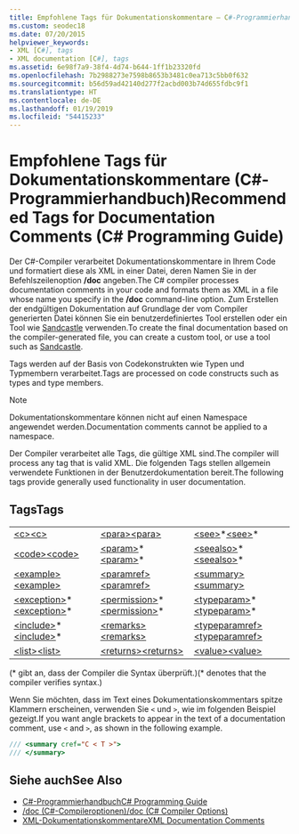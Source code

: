 ```yaml
---
title: Empfohlene Tags für Dokumentationskommentare – C#-Programmierhandbuch
ms.custom: seodec18
ms.date: 07/20/2015
helpviewer_keywords:
- XML [C#], tags
- XML documentation [C#], tags
ms.assetid: 6e98f7a9-38f4-4d74-b644-1ff1b23320fd
ms.openlocfilehash: 7b2988273e7598b8653b3481c0ea713c5bb0f632
ms.sourcegitcommit: b56d59ad42140d277f2acbd003b74d655fdbc9f1
ms.translationtype: HT
ms.contentlocale: de-DE
ms.lasthandoff: 01/19/2019
ms.locfileid: "54415233"
---
```

# <a name="recommended-tags-for-documentation-comments-c-programming-guide"></a><span data-ttu-id="b8800-102">Empfohlene Tags für Dokumentationskommentare (C#-Programmierhandbuch)</span><span class="sxs-lookup"><span data-stu-id="b8800-102">Recommended Tags for Documentation Comments (C# Programming Guide)</span></span>
<span data-ttu-id="b8800-103">Der C#-Compiler verarbeitet Dokumentationskommentare in Ihrem Code und formatiert diese als XML in einer Datei, deren Namen Sie in der Befehlszeilenoption **/doc** angeben.</span><span class="sxs-lookup"><span data-stu-id="b8800-103">The C# compiler processes documentation comments in your code and formats them as XML in a file whose name you specify in the **/doc** command-line option.</span></span> <span data-ttu-id="b8800-104">Zum Erstellen der endgültigen Dokumentation auf Grundlage der vom Compiler generierten Datei können Sie ein benutzerdefiniertes Tool erstellen oder ein Tool wie [Sandcastle](https://github.com/EWSoftware/SHFB) verwenden.</span><span class="sxs-lookup"><span data-stu-id="b8800-104">To create the final documentation based on the compiler-generated file, you can create a custom tool, or use a tool such as [Sandcastle](https://github.com/EWSoftware/SHFB).</span></span>  
  
 <span data-ttu-id="b8800-105">Tags werden auf der Basis von Codekonstrukten wie Typen und Typmembern verarbeitet.</span><span class="sxs-lookup"><span data-stu-id="b8800-105">Tags are processed on code constructs such as types and type members.</span></span>  
  
> [!NOTE]
>  <span data-ttu-id="b8800-106">Dokumentationskommentare können nicht auf einen Namespace angewendet werden.</span><span class="sxs-lookup"><span data-stu-id="b8800-106">Documentation comments cannot be applied to a namespace.</span></span>  
  
 <span data-ttu-id="b8800-107">Der Compiler verarbeitet alle Tags, die gültige XML sind.</span><span class="sxs-lookup"><span data-stu-id="b8800-107">The compiler will process any tag that is valid XML.</span></span> <span data-ttu-id="b8800-108">Die folgenden Tags stellen allgemein verwendete Funktionen in der Benutzerdokumentation bereit.</span><span class="sxs-lookup"><span data-stu-id="b8800-108">The following tags provide generally used functionality in user documentation.</span></span>  
  
## <a name="tags"></a><span data-ttu-id="b8800-109">Tags</span><span class="sxs-lookup"><span data-stu-id="b8800-109">Tags</span></span>  
  
||||  
|---|---|---|  
|[<span data-ttu-id="b8800-110">\<c></span><span class="sxs-lookup"><span data-stu-id="b8800-110">\<c></span></span>](../../../csharp/programming-guide/xmldoc/code-inline.md)|[<span data-ttu-id="b8800-111">\<para></span><span class="sxs-lookup"><span data-stu-id="b8800-111">\<para></span></span>](../../../csharp/programming-guide/xmldoc/para.md)|<span data-ttu-id="b8800-112">[\<see>](../../../csharp/programming-guide/xmldoc/see.md)\*</span><span class="sxs-lookup"><span data-stu-id="b8800-112">[\<see>](../../../csharp/programming-guide/xmldoc/see.md)\*</span></span>|  
|[<span data-ttu-id="b8800-113">\<code></span><span class="sxs-lookup"><span data-stu-id="b8800-113">\<code></span></span>](../../../csharp/programming-guide/xmldoc/code.md)|<span data-ttu-id="b8800-114">[\<param>](../../../csharp/programming-guide/xmldoc/param.md)\*</span><span class="sxs-lookup"><span data-stu-id="b8800-114">[\<param>](../../../csharp/programming-guide/xmldoc/param.md)\*</span></span>|<span data-ttu-id="b8800-115">[\<seealso>](../../../csharp/programming-guide/xmldoc/seealso.md)\*</span><span class="sxs-lookup"><span data-stu-id="b8800-115">[\<seealso>](../../../csharp/programming-guide/xmldoc/seealso.md)\*</span></span>|  
|[<span data-ttu-id="b8800-116">\<example></span><span class="sxs-lookup"><span data-stu-id="b8800-116">\<example></span></span>](../../../csharp/programming-guide/xmldoc/example.md)|[<span data-ttu-id="b8800-117">\<paramref></span><span class="sxs-lookup"><span data-stu-id="b8800-117">\<paramref></span></span>](../../../csharp/programming-guide/xmldoc/paramref.md)|[<span data-ttu-id="b8800-118">\<summary></span><span class="sxs-lookup"><span data-stu-id="b8800-118">\<summary></span></span>](../../../csharp/programming-guide/xmldoc/summary.md)|  
|<span data-ttu-id="b8800-119">[\<exception>](../../../csharp/programming-guide/xmldoc/exception.md)\*</span><span class="sxs-lookup"><span data-stu-id="b8800-119">[\<exception>](../../../csharp/programming-guide/xmldoc/exception.md)\*</span></span>|<span data-ttu-id="b8800-120">[\<permission>](../../../csharp/programming-guide/xmldoc/permission.md)\*</span><span class="sxs-lookup"><span data-stu-id="b8800-120">[\<permission>](../../../csharp/programming-guide/xmldoc/permission.md)\*</span></span>|<span data-ttu-id="b8800-121">[\<typeparam>](../../../csharp/programming-guide/xmldoc/typeparam.md)\*</span><span class="sxs-lookup"><span data-stu-id="b8800-121">[\<typeparam>](../../../csharp/programming-guide/xmldoc/typeparam.md)\*</span></span>|  
|<span data-ttu-id="b8800-122">[\<include>](../../../csharp/programming-guide/xmldoc/include.md)\*</span><span class="sxs-lookup"><span data-stu-id="b8800-122">[\<include>](../../../csharp/programming-guide/xmldoc/include.md)\*</span></span>|[<span data-ttu-id="b8800-123">\<remarks></span><span class="sxs-lookup"><span data-stu-id="b8800-123">\<remarks></span></span>](../../../csharp/programming-guide/xmldoc/remarks.md)|[<span data-ttu-id="b8800-124">\<typeparamref></span><span class="sxs-lookup"><span data-stu-id="b8800-124">\<typeparamref></span></span>](../../../csharp/programming-guide/xmldoc/typeparamref.md)|  
|[<span data-ttu-id="b8800-125">\<list></span><span class="sxs-lookup"><span data-stu-id="b8800-125">\<list></span></span>](../../../csharp/programming-guide/xmldoc/list.md)|[<span data-ttu-id="b8800-126">\<returns></span><span class="sxs-lookup"><span data-stu-id="b8800-126">\<returns></span></span>](../../../csharp/programming-guide/xmldoc/returns.md)|[<span data-ttu-id="b8800-127">\<value></span><span class="sxs-lookup"><span data-stu-id="b8800-127">\<value></span></span>](../../../csharp/programming-guide/xmldoc/value.md)|  
  
 <span data-ttu-id="b8800-128">(\* gibt an, dass der Compiler die Syntax überprüft.)</span><span class="sxs-lookup"><span data-stu-id="b8800-128">(\* denotes that the compiler verifies syntax.)</span></span>  
  
 <span data-ttu-id="b8800-129">Wenn Sie möchten, dass im Text eines Dokumentationskommentars spitze Klammern erscheinen, verwenden Sie `<` und `>`, wie im folgenden Beispiel gezeigt.</span><span class="sxs-lookup"><span data-stu-id="b8800-129">If you want angle brackets to appear in the text of a documentation comment, use `<` and `>`, as shown in the following example.</span></span>  
  
```csharp  
/// <summary cref="C < T >">  
/// </summary>  
```  
  
## <a name="see-also"></a><span data-ttu-id="b8800-130">Siehe auch</span><span class="sxs-lookup"><span data-stu-id="b8800-130">See Also</span></span>

- [<span data-ttu-id="b8800-131">C#-Programmierhandbuch</span><span class="sxs-lookup"><span data-stu-id="b8800-131">C# Programming Guide</span></span>](../../../csharp/programming-guide/index.md)  
- [<span data-ttu-id="b8800-132">/doc (C#-Compileroptionen)</span><span class="sxs-lookup"><span data-stu-id="b8800-132">/doc (C# Compiler Options)</span></span>](../../../csharp/language-reference/compiler-options/doc-compiler-option.md)  
- [<span data-ttu-id="b8800-133">XML-Dokumentationskommentare</span><span class="sxs-lookup"><span data-stu-id="b8800-133">XML Documentation Comments</span></span>](../../../csharp/programming-guide/xmldoc/xml-documentation-comments.md)
